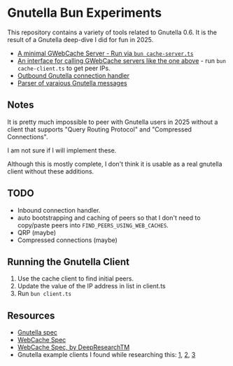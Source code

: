 # Gnutella Bun Experiments

This repository contains a variety of tools related to Gnutella 0.6. It is the result of a Gnutella deep-dive I did for fun in 2025.

- [A minimal GWebCache Server - Run via `bun cache-server.ts`](cache-server.ts)
- [An interface for calling GWebCache servers like the one above](cache-client.ts) - run `bun cache-client.ts` to get peer IPs.
- [Outbound Gnutella connection handler](gnutella-connection.ts)
- [Parser of varaious Gnutella messages](parser.ts)

## Notes

It is pretty much impossible to peer with Gnutella users in 2025 without a client that supports "Query Routing Protocol" and "Compressed Connections".

I am not sure if I will implement these.

Although this is mostly complete, I don't think it is usable as a real gnutella client without these additions.

## TODO

- Inbound connection handler.
- auto bootstrapping and caching of peers so that I don't need to copy/paste peers into `FIND_PEERS_USING_WEB_CACHES`.
- QRP (maybe)
- Compressed connections (maybe)

## Running the Gnutella Client

1. Use the cache client to find initial peers.
2. Update the value of the IP address in list in client.ts
3. Run `bun client.ts`

## Resources

- [Gnutella spec](./docs/Gnutella-0.6-spec.txt)
- [WebCache Spec](https://shareaza.sourceforge.net/mediawiki/GWC_specs)
- [WebCache Spec, by DeepResearchTM](./docs/gwebcache-spec.md)
- Gnutella example clients I found while researching this: [1](https://github.com/comick/mini-gnutella), [2](https://github.com/advait/crepe), [3](https://github.com/thapam/gnutella-client)
